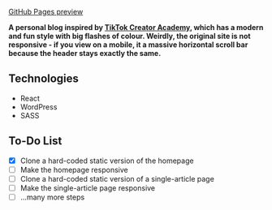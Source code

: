 [GitHub Pages preview](https://danedwardsdeveloper.github.io/Dan-Digresses/)

**A personal blog inspired by [TikTok Creator Academy](https://www.tiktok.com/creator-academy), which has a modern and fun style with big flashes of colour. Weirdly, the original site is not responsive - if you view on a mobile, it a massive horizontal scroll bar because the header stays exactly the same.**

## Technologies

- React
- WordPress
- SASS

## To-Do List

- [x] Clone a hard-coded static version of the homepage
- [ ] Make the homepage responsive
- [ ] Clone a hard-coded static version of a single-article page
- [ ] Make the single-article page responsive
- [ ] ...many more steps
